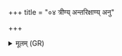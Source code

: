 +++
title = "०४ त्रीण्य् अन्तरिक्षाण्य् अनु"

+++
<details><summary>मूलम् (GR)</summary>

त्रीण्य् अन्तरिक्षाण्य् अनु वासि  
वात तिस्रो वासि परावतः ।  
सहस्राक्षौ वृत्रहा पाह्य्  
अर्वाङ् विनुदं क्षेत्रियं रपः ॥
</details>